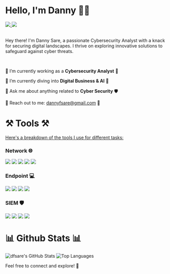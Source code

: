 # Hello, I'm Danny 👨‍💻

<div align="left"> 
  <a href="dannyfsare@gmail.com" target="_blank">
    <img src="https://img.shields.io/badge/Gmail-D14836?style=for-the-badge&logo=gmail&logoColor=white" target="_blank" />
  </a> 
  <a href="#" target="_blank">
    <img src="https://img.shields.io/badge/LinkedIn-0077B5?style=for-the-badge&logo=linkedin&logoColor=white" target="_blank" />
  </a>
</div>

<br> 

Hey there! I'm Danny Sare, a passionate Cybersecurity Analyst with a knack for securing digital landscapes. I thrive on exploring innovative solutions to safeguard against cyber threats.

<br>

<div align="left">
 
🔭 I’m currently working as a **Cybersecurity Analyst** 💼

🌱 I’m currently diving into **Digital Business & AI** 🚀

💬 Ask me about anything related to **Cyber Security** 🛡️

📧 Reach out to me: dannyfsare@gmail.com 📩

 </div>

# ⚒️ Tools ⚒️ 
[Here's a breakdown of the tools I use for different tasks:](#)

### Network 🌐
<div>
    <img src="https://img.shields.io/badge/-Wireshark-1679A7?&style=for-the-badge&logo=Wireshark&logoColor=white" />
    <img src="https://img.shields.io/badge/-Suricata-EF3B2D?&style=for-the-badge&logo=Suricata&logoColor=white" />
    <img src="https://img.shields.io/badge/-Zeek-777BB4?&style=for-the-badge&logo=Zeek&logoColor=white" />
    <img src="https://img.shields.io/badge/-Nmap-4B275F?&style=for-the-badge&logo=Nmap&logoColor=white" />
    <img src="https://img.shields.io/badge/-Tshark-00A4EF?&style=for-the-badge&logo=Tshark&logoColor=white" />
</div>

### Endpoint 💻
<div>
    <img src="https://img.shields.io/badge/-Microsoft_Defender_for_Endpoint-00A4EF?&style=for-the-badge&logo=Microsoft&logoColor=white" />
    <img src="https://img.shields.io/badge/-Velociraptor-4B275F?&style=for-the-badge&logo=Velociraptor&logoColor=white" />
    <img src="https://img.shields.io/badge/-Sysmon-005571?&style=for-the-badge&logo=Sysmon&logoColor=white" />
    <img src="https://img.shields.io/badge/-CrowdStrike-000000?&style=for-the-badge&logo=CrowdStrike&logoColor=white" />
</div>

### SIEM 🛡️
<div>
    <img src="https://img.shields.io/badge/-Microsoft_Sentinel-0078D4?&style=for-the-badge&logo=Microsoft&logoColor=white" />
    <img src="https://img.shields.io/badge/-Splunk-000000?&style=for-the-badge&logo=Splunk&logoColor=white" />
    <img src="https://img.shields.io/badge/-Elastic-005571?&style=for-the-badge&logo=Elastic&logoColor=white" />
    <img src="https://img.shields.io/badge/-QRadar-4B275F?&style=for-the-badge&logo=QRadar&logoColor=white" />
</div>

# 📊 Github Stats 📊
![dfsare's GitHub Stats](https://github-readme-stats.vercel.app/api?username=dfsare&show_icons=true&theme=radical)
![Top Languages](https://github-readme-stats.vercel.app/api/top-langs/?username=dfsare&show_icons=true&theme=radical)

Feel free to connect and explore! 🚀
